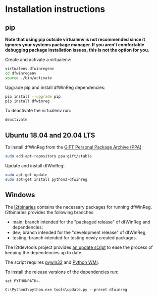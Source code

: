 # Installation instructions

## pip

**Note that using pip outside virtualenv is not recommended since it ignores
your systems package manager. If you aren't comfortable debugging package
installation issues, this is not the option for you.**

Create and activate a virtualenv:

```bash
virtualenv dfwinregenv
cd dfwinregenv
source ./bin/activate
```

Upgrade pip and install dfWinReg dependencies:

```bash
pip install --upgrade pip
pip install dfwinreg
```

To deactivate the virtualenv run:

```bash
deactivate
```

## Ubuntu 18.04 and 20.04 LTS

To install dfWinReg from the [GIFT Personal Package Archive (PPA)](https://launchpad.net/~gift):

```bash
sudo add-apt-repository ppa:gift/stable
```

Update and install dfWinReg:

```bash
sudo apt-get update
sudo apt-get install python3-dfwinreg
```

## Windows

The [l2tbinaries](https://github.com/log2timeline/l2tbinaries) contains the
necessary packages for running dfWinReg. l2tbinaries provides the following
branches:

* main; branch intended for the "packaged release" of dfWinReg and dependencies;
* dev; branch intended for the "development release" of dfWinReg;
* testing; branch intended for testing newly created packages.

The l2tdevtools project provides [an update script](https://github.com/log2timeline/l2tdevtools/wiki/Update-script)
to ease the process of keeping the dependencies up to date.

The script requires [pywin32](https://github.com/mhammond/pywin32/releases) and
[Python WMI](https://pypi.org/project/WMI).

To install the release versions of the dependencies run:

```
set PYTHONPATH=.

C:\Python3\python.exe tools\update.py --preset dfwinreg
```

